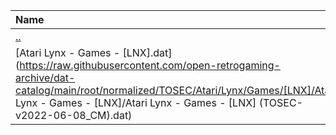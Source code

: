 |Name|Size|
|:---|---:|
|[..](../index.html)|DIR|
|[Atari Lynx - Games - [LNX].dat](https://raw.githubusercontent.com/open-retrogaming-archive/dat-catalog/main/root/normalized/TOSEC/Atari/Lynx/Games/[LNX]/Atari Lynx - Games - [LNX]/Atari Lynx - Games - [LNX] (TOSEC-v2022-06-08_CM).dat)|119547|
